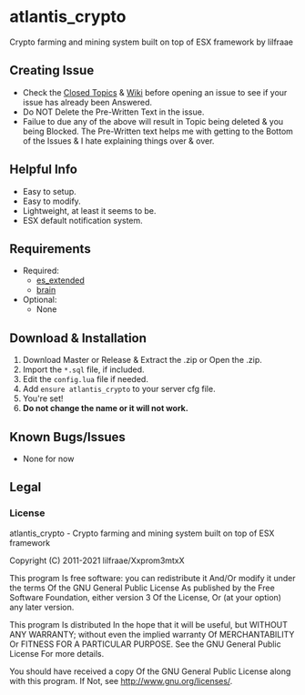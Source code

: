 # atlantis_crypto
Crypto farming and mining system built on top of ESX framework by lilfraae

## Creating Issue
* Check the [Closed Topics](https://github.com/xxpromw3mtxx/atlantis_crypto/issues?q=is%3Aissue+is%3Aclosed) & [Wiki](https://github.com/Xxpromw3mtxX/atlantis_crypto/wiki) before opening an issue to see if your issue has already been Answered.
* Do NOT Delete the Pre-Written Text in the issue.
* Failue to due any of the above will result in Topic being deleted & you being Blocked. The Pre-Written text helps me with getting to the Bottom of the Issues & I hate explaining things over & over.

## Helpful Info
* Easy to setup.
* Easy to modify.
* Lightweight, at least it seems to be.
* ESX default notification system.

## Requirements
* Required:
    * [es_extended](https://github.com/esx-framework/esx-legacy)
    * [brain](https://i.pinimg.com/originals/93/1c/f7/931cf76803272477f424adfbdbfb3bb5.jpg)
* Optional:
    * None

## Download & Installation
1. Download Master or Release & Extract the .zip or Open the .zip.
2. Import the `*.sql` file, if included.
3. Edit the `config.lua` file if needed.
4. Add `ensure atlantis_crypto` to your server cfg file.
5. You're set!
6. **Do not change the name or it will not work.**

## Known Bugs/Issues
* None for now

## Legal
### License
atlantis_crypto - Crypto farming and mining system built on top of ESX framework

Copyright (C) 2011-2021 lilfraae/Xxprom3mtxX

This program Is free software: you can redistribute it And/Or modify it under the terms Of the GNU General Public License As published by the Free Software Foundation, either version 3 Of the License, Or (at your option) any later version.

This program Is distributed In the hope that it will be useful, but WITHOUT ANY WARRANTY; without even the implied warranty Of MERCHANTABILITY Or FITNESS FOR A PARTICULAR PURPOSE. See the GNU General Public License For more details.

You should have received a copy Of the GNU General Public License along with this program. If Not, see http://www.gnu.org/licenses/.